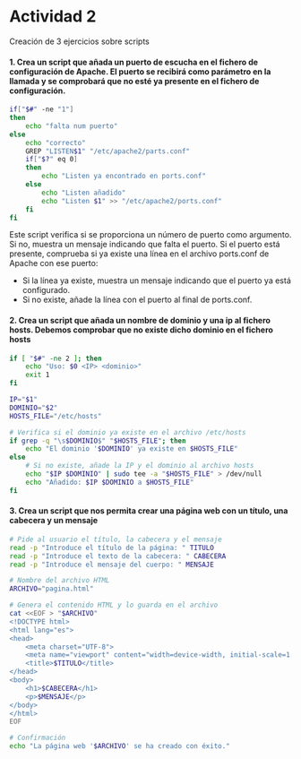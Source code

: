 # Actividad 2

Creación de 3 ejercicios sobre scripts

#### 1. Crea un script que añada un puerto de escucha en el fichero de configuración de Apache. El puerto se recibirá como parámetro en la llamada y se comprobará que no esté ya presente en el fichero de configuración.

```bash
if["$#" -ne "1"]
then
	echo "falta num puerto"
else 
	echo "correcto"
	GREP "LISTEN$1" "/etc/apache2/parts.conf"
	if["$?" eq 0]
	then
		echo "Listen ya encontrado en ports.conf"
	else
		echo "Listen añadido"
		echo "Listen $1" >> "/etc/apache2/ports.conf"
	fi
fi
```

Este script verifica si se proporciona un número de puerto como argumento. Si no, muestra un mensaje indicando que falta el puerto. Si el puerto está presente, comprueba si ya existe una línea en el archivo ports.conf de Apache con ese puerto:

* Si la línea ya existe, muestra un mensaje indicando que el puerto ya está configurado.
* Si no existe, añade la línea con el puerto al final de ports.conf.



#### 2. Crea un script que añada un nombre de dominio y una ip al fichero hosts. Debemos comprobar que no existe dicho dominio en el fichero hosts

```bash
if [ "$#" -ne 2 ]; then
    echo "Uso: $0 <IP> <dominio>"
    exit 1
fi

IP="$1"
DOMINIO="$2"
HOSTS_FILE="/etc/hosts"

# Verifica si el dominio ya existe en el archivo /etc/hosts
if grep -q "\s$DOMINIO$" "$HOSTS_FILE"; then
    echo "El dominio '$DOMINIO' ya existe en $HOSTS_FILE"
else
    # Si no existe, añade la IP y el dominio al archivo hosts
    echo "$IP $DOMINIO" | sudo tee -a "$HOSTS_FILE" > /dev/null
    echo "Añadido: $IP $DOMINIO a $HOSTS_FILE"
fi
```



#### 3. Crea un script que nos permita crear una página web con un título, una cabecera y un mensaje

```bash
# Pide al usuario el título, la cabecera y el mensaje
read -p "Introduce el título de la página: " TITULO
read -p "Introduce el texto de la cabecera: " CABECERA
read -p "Introduce el mensaje del cuerpo: " MENSAJE

# Nombre del archivo HTML
ARCHIVO="pagina.html"

# Genera el contenido HTML y lo guarda en el archivo
cat <<EOF > "$ARCHIVO"
<!DOCTYPE html>
<html lang="es">
<head>
    <meta charset="UTF-8">
    <meta name="viewport" content="width=device-width, initial-scale=1.0">
    <title>$TITULO</title>
</head>
<body>
    <h1>$CABECERA</h1>
    <p>$MENSAJE</p>
</body>
</html>
EOF

# Confirmación
echo "La página web '$ARCHIVO' se ha creado con éxito."
```
